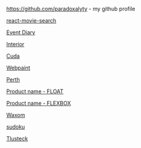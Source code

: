 <a href="https://github.com/paradoxalyty">https://github.com/paradoxalyty</a> - my github profile

<a href="https://paradoxalyty.github.io/react-movie-search/">react-movie-search</a>

<a href="https://paradoxalyty.github.io/event-diary/">Event Diary</a>

<a href="https://paradoxalyty.github.io/interior/">Interior</a>

<a href="https://paradoxalyty.github.io/cuda/">Cuda</a>

<a href="https://paradoxalyty.github.io/webpaint/">Webpaint</a>

<a href="https://paradoxalyty.github.io/perth/">Perth</a>

<a href="https://paradoxalyty.github.io/product_name-FLOAT/">Product name - FLOAT</a>

<a href="https://paradoxalyty.github.io/product_name-FLEXBOX/">Product name - FLEXBOX</a>

<a href="https://paradoxalyty.github.io/waxom/">Waxom</a>

<a href = "https://paradoxalyty.github.io/sudoku/">sudoku</a>

<a href = "https://paradoxalyty.github.io/tlusteck/">Tlusteck</a>
